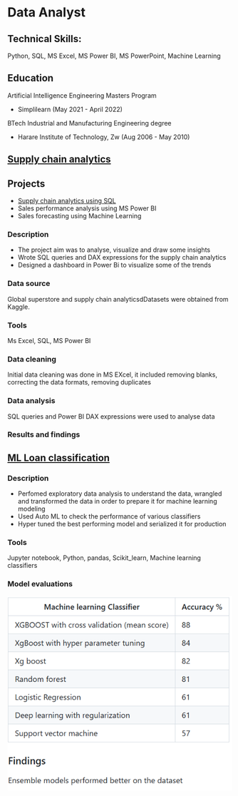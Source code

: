 # Data Analyst

## Technical Skills:
Python, SQL, MS Excel, MS Power BI, MS PowerPoint, Machine Learning

## Education

Artificial Intelligence Engineering Masters Program
- Simplilearn (May 2021 - April 2022)

BTech Industrial and Manufacturing Engineering degree                
- Harare Institute of Technology, Zw (Aug 2006 - May 2010)

## [Supply chain analytics](https://github.com/mjchimbadzwa/Data-analysis-and-visualization-projects)

## Projects 
- [Supply chain analytics using SQL](https://github.com/mjchimbadzwa/Supply-Chain-Analytics/blob/main/supply%20chain%20analytics/Supply%20chain%20analytics.pdf)
- Sales performance analysis using MS Power BI
- Sales forecasting using Machine Learning 


### Description
- The project aim was to analyse, visualize and draw some insights 
- Wrote SQL queries and DAX expressions for the supply chain analytics
- Designed a dashboard in Power Bi to visualize some of the trends

### Data source  
Global superstore and supply chain analyticsdDatasets were obtained from Kaggle.

### Tools 
Ms Excel, SQL, MS Power BI 

### Data cleaning 
Initial data cleaning was done in MS EXcel, it included removing blanks, correcting the data formats, removing duplicates

### Data analysis 
SQL queries and Power BI DAX expressions were used to analyse data 

### Results and findings 


## [ML Loan classification](https://github.com/mjchimbadzwa/ML-Classification-project) 

### Description 
- Perfomed exploratory data analysis to understand the data, wrangled and transformed the data in order to prepare it for machine learning modeling
- Used Auto ML to check the performance of various classifiers 
- Hyper tuned the best performing model and serialized it for production 

### Tools 
Jupyter notebook, Python, pandas, Scikit_learn, Machine learning classifiers 

### Model evaluations 
![](https://github.com/mjchimbadzwa/portfolio/blob/main/ML%20accuracy.png)
